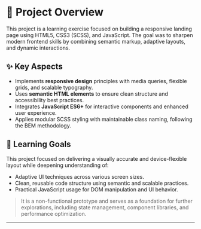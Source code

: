 # 🚀 Project Overview

This project is a learning exercise focused on building a responsive landing page using HTML5, CSS3 (SCSS), and JavaScript. The goal was to sharpen modern frontend skills by combining semantic markup, adaptive layouts, and dynamic interactions.

## ✨ Key Aspects

- Implements **responsive design** principles with media queries, flexible grids, and scalable typography.
- Uses **semantic HTML elements** to ensure clean structure and accessibility best practices.
- Integrates **JavaScript ES6+** for interactive components and enhanced user experience.
- Applies modular SCSS styling with maintainable class naming, following the BEM methodology.

## 📌 Learning Goals

This project focused on delivering a visually accurate and device-flexible layout while deepening understanding of:
- Adaptive UI techniques across various screen sizes.
- Clean, reusable code structure using semantic and scalable practices.
- Practical JavaScript usage for DOM manipulation and UI behavior.

> It is a non-functional prototype and serves as a foundation for further explorations, including state management, component libraries, and performance optimization.

---